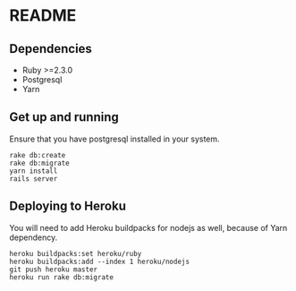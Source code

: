 # README

## Dependencies
  * Ruby  >=2.3.0
  * Postgresql
  * Yarn

## Get up and running

Ensure that you have postgresql installed in your system.

```
rake db:create
rake db:migrate
yarn install
rails server
```

## Deploying to Heroku

You will need to add Heroku buildpacks for nodejs as well, because of Yarn dependency.

```
heroku buildpacks:set heroku/ruby
heroku buildpacks:add --index 1 heroku/nodejs
git push heroku master
heroku run rake db:migrate
```
